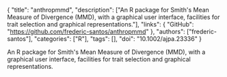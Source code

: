 {
  "title": "anthropmmd",
  "description": ["An R package for Smith's Mean Measure of Divergence (MMD), with a graphical user interface, facilities for trait selection and graphical representations."],
  "links": {
    "GitHub": "https://github.com/frederic-santos/anthropmmd"
  },
  "authors": ["frederic-santos"],
  "categories": ["R"],
  "tags": [],
  "doi": "10.1002/ajpa.23336"
}

<!-- Generated by csv2md.R – do not edit by hand -->

An R package for Smith's Mean Measure of Divergence (MMD), with a graphical user interface, facilities for trait selection and graphical representations.